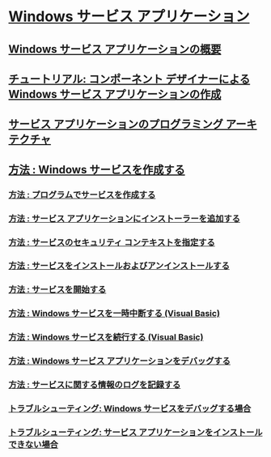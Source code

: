 # [Windows サービス アプリケーション](index.md)
## [Windows サービス アプリケーションの概要](introduction-to-windows-service-applications.md)
## [チュートリアル: コンポーネント デザイナーによる Windows サービス アプリケーションの作成](walkthrough-creating-a-windows-service-application-in-the-component-designer.md)
## [サービス アプリケーションのプログラミング アーキテクチャ](service-application-programming-architecture.md)
## [方法 : Windows サービスを作成する](how-to-create-windows-services.md)
### [方法 : プログラムでサービスを作成する](how-to-write-services-programmatically.md)
### [方法 : サービス アプリケーションにインストーラーを追加する](how-to-add-installers-to-your-service-application.md)
### [方法 : サービスのセキュリティ コンテキストを指定する](how-to-specify-the-security-context-for-services.md)
### [方法 : サービスをインストールおよびアンインストールする](how-to-install-and-uninstall-services.md)
### [方法 : サービスを開始する](how-to-start-services.md)
### [方法 : Windows サービスを一時中断する (Visual Basic)](how-to-pause-a-windows-service-visual-basic.md)
### [方法 : Windows サービスを続行する (Visual Basic)](how-to-continue-a-windows-service-visual-basic.md)
### [方法 : Windows サービス アプリケーションをデバッグする](how-to-debug-windows-service-applications.md)
### [方法 : サービスに関する情報のログを記録する](how-to-log-information-about-services.md)
### [トラブルシューティング: Windows サービスをデバッグする場合](troubleshooting-debugging-windows-services.md)
### [トラブルシューティング: サービス アプリケーションをインストールできない場合](troubleshooting-service-application-wont-install.md)
